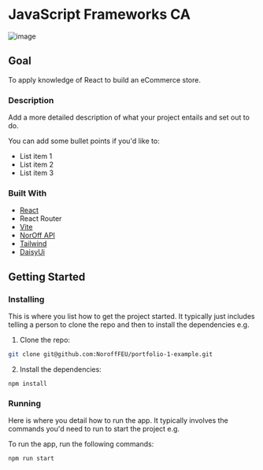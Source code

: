 # JavaScript Frameworks CA

![image](https://github.com/rrencat/javascript-frameworks-ca/assets/104782737/16b2fe8b-2c36-444e-9ae8-52265ff236c1)

## Goal

To apply knowledge of React to build an eCommerce store.

### Description

Add a more detailed description of what your project entails and set out to do.

You can add some bullet points if you'd like to:

- List item 1
- List item 2
- List item 3

### Built With

- [React](https://react.dev)
- React Router
- [Vite](https://vitejs.dev)
- [NorOff API](https://docs.noroff.dev/)
- [Tailwind](https://tailwindcss.com/docs/installation)
- [DaisyUi](https://daisyui.com/docs/install/)


## Getting Started

### Installing

This is where you list how to get the project started. It typically just includes telling a person to clone the repo and then to install the dependencies e.g.

1. Clone the repo:

```bash
git clone git@github.com:NoroffFEU/portfolio-1-example.git
```

2. Install the dependencies:

```
npm install
```

### Running

Here is where you detail how to run the app. It typically involves the commands you'd need to run to start the project e.g.

To run the app, run the following commands:

```bash
npm run start
```
